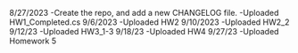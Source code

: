 8/27/2023 
-Create the repo, and add a new CHANGELOG file.
-Uploaded HW1_Completed.cs 
9/6/2023
-Uploaded HW2
9/10/2023
-Uploaded HW2_2
9/12/23
-Uploaded HW3_1-3
9/18/23
-Uploaded HW4
9/27/23
-Uploaded Homework 5
